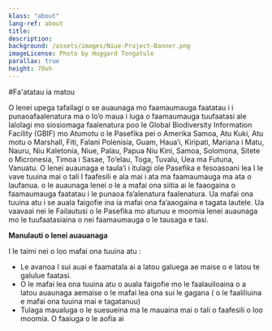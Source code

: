```yaml
---
klass: "about"
lang-ref: about
title:
description: 
background: /assets/images/Niue-Project-Banner.png
imageLicense: Photo by Huggard Tongatule
parallax: true
height: 70vh
---
```

#Fa'atatau ia matou

O lenei upega tafailagi o se auaunaga mo faamaumauga faatatau i i punaoafaalenatura ma o lo’o maua i luga o faamaumauga tuufaatasi ale lalolagi mo siosiomaga faalenatura poo le Global Biodiversity Information Facility (GBIF) mo Atumotu o le Pasefika pei o Amerika Samoa, Atu Kuki, Atu motu o Marshall, Fiti, Falani Polenisia, Guam, Haua’i, Kiripati, Mariana i Matu, Nauru, Niu Kaletonia, Niue, Palau, Papua Niu Kini, Samoa, Solomona, Sitete o Micronesia, Timoa i Sasae, To’elau, Toga, Tuvalu, Uea ma Futuna, Vanuatu.
O lenei auaunaga e taula’i  i itulagi ole Pasefika e fesoasoani lea I le vave tuuina mai o tali I faafesili e ala  mai i ata ma faamaumauga ma ata o laufanua. o le auaunaga lenei o le a mafai ona siitia ai le faaogaina o faamaumauga faatatau i le punaoa fa’alenatura faalenatura. Ua mafai ona tuuina atu i se auala faigofie ina ia mafai ona fa’aaogaina e tagata lautele. Ua vaavaai nei le Failautusi o le Pasefika mo atunuu e moomia lenei auaunaga mo le tuufaatasiaina o nei faamaumauga o le tausaga e tasi.

**Manulauti o lenei auauanaga**

I le taimi nei o loo mafai ona tuuina atu :

* Le avanoa I sui auai e faamatala ai a latou galuega ae maise  o e latou te galulue faatasi.
* O le mafai lea ona tuuina atu o auala faigofie mo le faalauiloaina o a latou auaunaga aemaise o le mafai lea ona sui le gagana ( o le faaliliuina e mafai ona tuuina mai e tagatanuu)
* Tulaga maualuga o le suesueina ma le mauaina mai o tali o faafesili o loo moomia. O faaiuga o le aofia ai 

